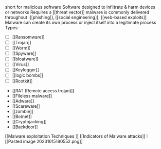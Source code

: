 short for malicious software
Software designed to infiltrate & harm devices or networks
Requires a [[threat vector]]
malware is commonly delivered throughout :[[phishing]], [[social engineering]], [[web-based exploits]]
Malware can create its own process or inject itself into a legitimate process
Types:
 - [ ] [[Ransomware]]
 - [ ] [[Trojan]]
 - [ ] [[Worm]]
 - [ ] [[Spyware]]
 - [ ] [[bloatware]]
 - [ ] [[Virus]]
 - [ ] [[Keylogger]]
 - [ ] [[logic bombs]]
 - [ ] [[Rootkit]]
 - [[RAT (Remote access trojan)]]
 - [[Fileless malware]]
 - [[Adware]]
 - [[Scareware]]
 - [[zombie]]
 - [[Botnet]]
 - [[Cryptojacking]]
 - [[Backdoor]]

[[Malware exploitation Techniques ]]
[[Indicators of Malware attacks]]
![[Pasted image 20231015180552.png]]
